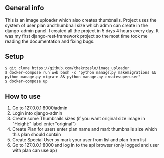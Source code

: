 ## General info
This is an image uploader which also creates thumbnails.
Project uses the system of user plan and thumbnail size which admin can create in the django-admin panel.
I created all the project in 5 days 4 hours every day.
It was my first django-rest-framework project so the most time took me reading the documentation and fixing bugs.

## Setup

```
$ git clone https://github.com/thekrzeslo/image_uploader
$ docker-compose run web bash -c "python manage.py makemigrations && python manage.py migrate && python manage.py createsuperuser"
$ docker-compose up
```

## How to use

1. Go to 127.0.0.1:8000/admin
2. Login into django-admin
3. Create some Thumbnails sizes (if you want original size image in "Height:" label enter "original")
4. Create Plan for users enter plan name and mark thumbnails size which this plan should contain
5. Create Special User by mark your user from list and plan from list
6. Go to 127.0.0.1:8000 and log in to the api browser (only logged and user with plan can use api)